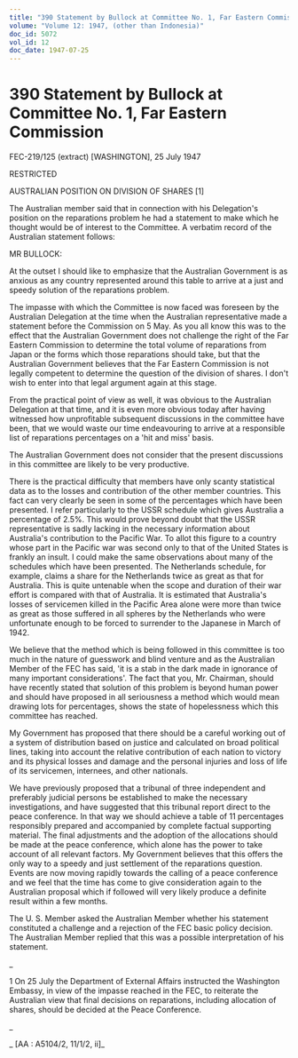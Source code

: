 ```yaml
---
title: "390 Statement by Bullock at Committee No. 1, Far Eastern Commission"
volume: "Volume 12: 1947, (other than Indonesia)"
doc_id: 5072
vol_id: 12
doc_date: 1947-07-25
---
```


# 390 Statement by Bullock at Committee No. 1, Far Eastern Commission

FEC-219/125 (extract) [WASHINGTON], 25 July 1947

RESTRICTED

AUSTRALIAN POSITION ON DIVISION OF SHARES [1]

The Australian member said that in connection with his Delegation's position on the reparations problem he had a statement to make which he thought would be of interest to the Committee. A verbatim record of the Australian statement follows:

MR BULLOCK:

At the outset I should like to emphasize that the Australian Government is as anxious as any country represented around this table to arrive at a just and speedy solution of the reparations problem.

The impasse with which the Committee is now faced was foreseen by the Australian Delegation at the time when the Australian representative made a statement before the Commission on 5 May. As you all know this was to the effect that the Australian Government does not challenge the right of the Far Eastern Commission to determine the total volume of reparations from Japan or the forms which those reparations should take, but that the Australian Government believes that the Far Eastern Commission is not legally competent to determine the question of the division of shares. I don't wish to enter into that legal argument again at this stage.

From the practical point of view as well, it was obvious to the Australian Delegation at that time, and it is even more obvious today after having witnessed how unprofitable subsequent discussions in the committee have been, that we would waste our time endeavouring to arrive at a responsible list of reparations percentages on a 'hit and miss' basis.

The Australian Government does not consider that the present discussions in this committee are likely to be very productive.

There is the practical difficulty that members have only scanty statistical data as to the losses and contribution of the other member countries. This fact can very clearly be seen in some of the percentages which have been presented. I refer particularly to the USSR schedule which gives Australia a percentage of 2.5%. This would prove beyond doubt that the USSR representative is sadly lacking in the necessary information about Australia's contribution to the Pacific War. To allot this figure to a country whose part in the Pacific war was second only to that of the United States is frankly an insult. I could make the same observations about many of the schedules which have been presented. The Netherlands schedule, for example, claims a share for the Netherlands twice as great as that for Australia. This is quite untenable when the scope and duration of their war effort is compared with that of Australia. It is estimated that Australia's losses of servicemen killed in the Pacific Area alone were more than twice as great as those suffered in all spheres by the Netherlands who were unfortunate enough to be forced to surrender to the Japanese in March of 1942.

We believe that the method which is being followed in this committee is too much in the nature of guesswork and blind venture and as the Australian Member of the FEC has said, 'it is a stab in the dark made in ignorance of many important considerations'. The fact that you, Mr. Chairman, should have recently stated that solution of this problem is beyond human power and should have proposed in all seriousness a method which would mean drawing lots for percentages, shows the state of hopelessness which this committee has reached.

My Government has proposed that there should be a careful working out of a system of distribution based on justice and calculated on broad political lines, taking into account the relative contribution of each nation to victory and its physical losses and damage and the personal injuries and loss of life of its servicemen, internees, and other nationals.

We have previously proposed that a tribunal of three independent and preferably judicial persons be established to make the necessary investigations, and have suggested that this tribunal report direct to the peace conference. In that way we should achieve a table of 11 percentages responsibly prepared and accompanied by complete factual supporting material. The final adjustments and the adoption of the allocations should be made at the peace conference, which alone has the power to take account of all relevant factors. My Government believes that this offers the only way to a speedy and just settlement of the reparations question. Events are now moving rapidly towards the calling of a peace conference and we feel that the time has come to give consideration again to the Australian proposal which if followed will very likely produce a definite result within a few months.

The U. S. Member asked the Australian Member whether his statement constituted a challenge and a rejection of the FEC basic policy decision. The Australian Member replied that this was a possible interpretation of his statement.

_

1 On 25 July the Department of External Affairs instructed the Washington Embassy, in view of the impasse reached in the FEC, to reiterate the Australian view that final decisions on reparations, including allocation of shares, should be decided at the Peace Conference.

_

_ [AA : A5104/2, 11/1/2, ii]_
